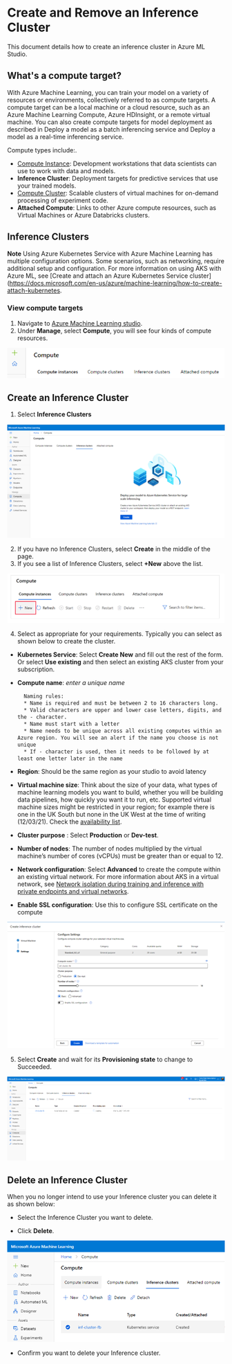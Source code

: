 # Create and Remove an Inference Cluster

This document details how to create an inference cluster in Azure ML Studio.

## What's a compute target?

With Azure Machine Learning, you can train your model on a variety of resources or environments, collectively referred to as compute targets. A compute target can be a local machine or a cloud resource, such as an Azure Machine Learning Compute, Azure HDInsight, or a remote virtual machine. You can also create compute targets for model deployment as described in Deploy a model as a batch inferencing service and Deploy a model as a real-time inferencing service.

Compute types include:.

* [Compute Instance](../Documents/Create-Compute-Instance.md): Development workstations that data scientists can use to work with data and models.
* **Inference Cluster**: Deployment targets for predictive services that use your trained models.
* [Compute Cluster](../Documents/Create-Compute-Cluster.md): Scalable clusters of virtual machines for on-demand processing of experiment code.
* **Attached Compute**: Links to other Azure compute resources, such as Virtual Machines or Azure Databricks clusters.

## Inference Clusters

**Note** Using Azure Kubernetes Service with Azure Machine Learning has multiple configuration options. Some scenarios, such as networking, require additional setup and configuration. For more information on using AKS with Azure ML, see [Create and attach an Azure Kubernetes Service cluster](https://docs.microsoft.com/en-us/azure/machine-learning/how-to-create-attach-kubernetes.

### View compute targets

1. Navigate to [Azure Machine Learning studio](https://ml.azure.com/).
2. Under **Manage**, select **Compute**, you will see four kinds of compute resources.

![](../Images/TypesOfComputeInstances.PNG)

## Create an Inference Cluster

1. Select **Inference Clusters** 

![](../Images/InferenceClusters1.PNG)

2. If you have no Inference Clusters, select **Create** in the middle of the page.
3. If you see a list of Inference Clusters, select **+New** above the list.

![](../Images/InferenceClusters2.PNG)

4. Select as appropriate for your requirements. Typically you can select as shown below to create the cluster. 

* **Kubernetes Service**: Select **Create New** and fill out the rest of the form. Or select **Use existing** and then select an existing AKS cluster from your subscription.
* **Compute name**: *enter a unique name*
        
        Naming rules:
        * Name is required and must be between 2 to 16 characters long.
        * Valid characters are upper and lower case letters, digits, and the - character.
        * Name must start with a letter
        * Name needs to be unique across all existing computes within an Azure region. You will see an alert if the name you choose is not unique
        * If - character is used, then it needs to be followed by at least one letter later in the name

* **Region**: Should be the same region as your studio to avoid latency
* **Virtual machine size**: Think about the size of your data, what types of machine learning models you want to build, whether you will be building data pipelines, how quickly you want it to run, etc. Supported virtual machine sizes might be restricted in your region; for example there is one in the UK South but none in the UK West at the time of writing (12/03/21). Check the [availability list](https://azure.microsoft.com/global-infrastructure/services/?products=virtual-machines).
*  **Cluster purpose** : Select **Production** or **Dev-test**. 
*  **Number of nodes**: The number of nodes multiplied by the virtual machine’s number of cores (vCPUs) must be greater than or equal to 12.
* **Network configuration**: Select **Advanced** to create the compute within an existing virtual network. For more information about AKS in a virtual network, see [Network isolation during training and inference with private endpoints and virtual networks](https://docs.microsoft.com/en-us/azure/machine-learning/how-to-secure-inferencing-vnet).
*  **Enable SSL configuration**: Use this to configure SSL certificate on the compute

![](../Images/InferenceClusters3.PNG)

5. Select **Create** and wait for its **Provisioning state** to change to Succeeded.

![](../Images/InferenceClusters4.PNG)

## Delete an Inference Cluster

When you no longer intend to use your Inference cluster you can delete it as shown below:

* Select the Inference Cluster you want to delete.

* Click **Delete**.

![](../Images/InferenceClusters5.PNG)

* Confirm you want to delete your Inference cluster.










